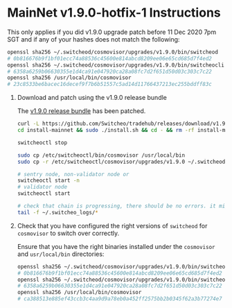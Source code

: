# MainNet v1.9.0-hotfix-1 Instructions

This only applies if you did v1.9.0 upgrade patch before 11 Dec 2020 7pm SGT and if any of your hashes does not match the following:

```bash
openssl sha256 ~/.switcheod/cosmovisor/upgrades/v1.9.0/bin/switcheod
# 0b816676b9f1bf01ecc74a88536c45600e814abcd8209ee06e65cd685d7f4ed2
openssl sha256 ~/.switcheod/cosmovisor/upgrades/v1.9.0/bin/switcheocli
# 6358a6259b06630355e1d4ca91e047920ca28a08fc7d2f651d50d03c303c7c22
openssl sha256 /usr/local/bin/cosmovisor
# 23c8533be6bacec16decef9f7b6b51557c5ad14d11766437213ec255bddff83c
```

1. Download and patch using the v1.9.0 release bundle

    The [v1.9.0 release bundle](https://github.com/Switcheo/tradehub/releases/tag/v1.9.0) has been patched.

    ```bash
    curl -L https://github.com/Switcheo/tradehub/releases/download/v1.9.0/install-mainnet.tar.gz | tar -xz
    cd install-mainnet && sudo ./install.sh && cd - && rm -rf install-mainnet

    switcheoctl stop

    sudo cp /etc/switcheoctl/bin/cosmovisor /usr/local/bin
    sudo cp -r /etc/switcheoctl/cosmovisor/upgrades/v1.9.0 ~/.switcheod/cosmovisor/upgrades

    # sentry node, non-validator node or
    switcheoctl start -n
    # validator node
    switcheoctl start

    # check that chain is progressing, there should be no errors. it might take up to 30s to reconnect.
    tail -f ~/.switcheo_logs/*
    ```

2. Check that you have configured the right versions of `switcheod` for `cosmovisor` to switch over correctly.

    Ensure that you have the right binaries installed under the `cosmovisor` and `usr/local/bin` directories:

    ```bash
    openssl sha256 ~/.switcheod/cosmovisor/upgrades/v1.9.0/bin/switcheod
    # 0b816676b9f1bf01ecc74a88536c45600e814abcd8209ee06e65cd685d7f4ed2
    openssl sha256 ~/.switcheod/cosmovisor/upgrades/v1.9.0/bin/switcheocli
    # 6358a6259b06630355e1d4ca91e047920ca28a08fc7d2f651d50d03c303c7c22
    openssl sha256 /usr/local/bin/cosmovisor
    # ca388513e885ef43ccb3c4aa9d9a78eb0a452ff2575bb2b0345f62a3b77274e7
    ```

